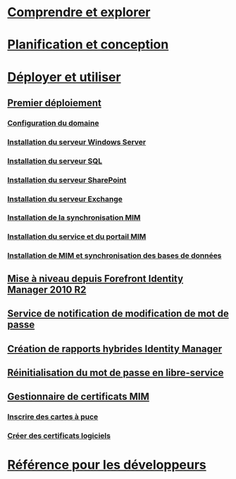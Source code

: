 # [Comprendre et explorer](/microsoft-identity-manager/understand-explore/microsoft-identity-manager-2016)
# [Planification et conception](/microsoft-identity-manager/plan-design/microsoft-identity-manager-2016-supported-platforms)
# [Déployer et utiliser](microsoft-identity-manager-deploy.md)
## [Premier déploiement](microsoft-identity-manager-deploy.md)
### [Configuration du domaine](preparing-domain.md)
### [Installation du serveur Windows Server](prepare-server-ws2012r2.md)
### [Installation du serveur SQL](prepare-server-sql2014.md)
### [Installation du serveur SharePoint](prepare-server-sharepoint.md)
### [Installation du serveur Exchange](prepare-server-exchange.md)
### [Installation de la synchronisation MIM](install-mim-sync.md)
### [Installation du service et du portail MIM](install-mim-service-portal.md)
### [Installation de MIM et synchronisation des bases de données](install-mim-sync-ad-service.md)
## [Mise à niveau depuis Forefront Identity Manager 2010 R2](microsoft-identity-manager-2016-upgrade-from-fim-2010-R2.md)
## [Service de notification de modification de mot de passe](deploying-mim-password-change-notification-service-on-domain-controller.md)
## [Création de rapports hybrides Identity Manager](working-with-identity-manager-hybrid-reporting.md)
## [Réinitialisation du mot de passe en libre-service](working-with-self-service-password-reset.md)
## [Gestionnaire de certificats MIM](working-with-mim-certificate-manager.md)
### [Inscrire des cartes à puce](certificate-manager-for-non-administrators.md)
### [Créer des certificats logiciels](certificate-manager-for-software-certificates.md)
# [Référence pour les développeurs](/microsoft-identity-manager/reference/microsoft-identity-manager-2016-developer-reference)


<!--HONumber=Apr16_HO4-->



